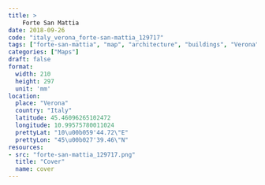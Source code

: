 ```yaml
---
title: > 
    Forte San Mattia
date: 2018-09-26
code: "italy_verona_forte-san-mattia_129717"
tags: ["forte-san-mattia", "map", "architecture", "buildings", "Verona", "Italy"]
categories: ["Maps"]
draft: false
format:
  width: 210
  height: 297
  unit: 'mm'
location:
  place: "Verona"
  country: "Italy"
  latitude: 45.46096265102472
  longitude: 10.99575780011024
  prettyLat: "10\u00b059'44.72\"E"
  prettyLon: "45\u00b027'39.46\"N"
resources:
- src: "forte-san-mattia_129717.png"
  title: "Cover"
  name: cover
---
```

